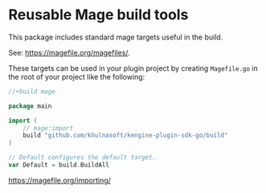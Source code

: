 # Reusable Mage build tools

This package includes standard mage targets useful in the build.

See: https://magefile.org/magefiles/.

These targets can be used in your plugin project by creating `Magefile.go` in the root of your project like the following:

```go
//+build mage

package main

import (
	// mage:import
	build "github.com/khulnasoft/kengine-plugin-sdk-go/build"
)

// Default configures the default target.
var Default = build.BuildAll
```

https://magefile.org/importing/
